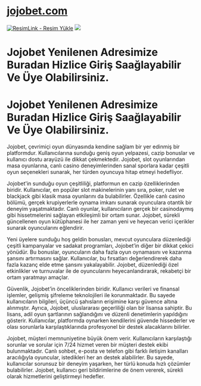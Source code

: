 # <a href="https://l24.im/qOvp">jojobet.com</a>
<meta charset="UTF-8">
    <meta name="viewport" content="width=device-width, initial-scale=1.0">
</head>
<body>
<a href="https://l24.im/qOvp" title="ResimLink - Resim Yükle"><img src="https://r.resimlink.com/nLk2ORyP.jpg" title="ResimLink - Resim Yükle" alt="ResimLink - Resim Yükle"></a>
<a href="https://l24.im/qOvp">
    <img src="https://r.resimlink.com/cIsTDQheZb.jpg" />
</a>
</a>
  
  # Jojobet Yenilenen Adresimize Buradan Hizlice Giriş Saağlayabilir Ve Üye Olabilirsiniz.

# Jojobet Yenilenen Adresimize Buradan Hizlice Giriş Saağlayabilir Ve Üye Olabilirsiniz.

Jojobet, çevrimiçi oyun dünyasında kendine sağlam bir yer edinmiş bir platformdur. Kullanıcılarına sunduğu geniş oyun yelpazesi, cazip bonuslar ve kullanıcı dostu arayüzü ile dikkat çekmektedir. Jojobet, slot oyunlarından masa oyunlarına, canlı casino deneyimlerinden sanal sporlara kadar çeşitli oyun seçenekleri sunarak, her türden oyuncuya hitap etmeyi hedefliyor.

Jojobet'in sunduğu oyun çeşitliliği, platformun en cazip özelliklerinden biridir. Kullanıcılar, en popüler slot makinelerinin yanı sıra, poker, rulet ve blackjack gibi klasik masa oyunlarını da bulabilirler. Özellikle canlı casino bölümü, gerçek krupiyerlerle oynama imkanı sunarak oyunculara otantik bir deneyim yaşatmaktadır. Canlı oyunlar, kullanıcıların gerçek bir casinodaymış gibi hissetmelerini sağlayan etkileşimli bir ortam sunar. Jojobet, sürekli güncellenen oyun kütüphanesi ile her zaman yeni ve heyecan verici içerikler sunarak oyuncularını eğlendirir.

Yeni üyelere sunduğu hoş geldin bonusları, mevcut oyunculara düzenlediği çeşitli kampanyalar ve sadakat programları, Jojobet’in diğer bir dikkat çekici yönüdür. Bu bonuslar, oyuncuların daha fazla oyun oynamasını ve kazanma şansını artırmasını sağlar. Kullanıcılar, bu fırsatları değerlendirerek daha fazla kazanç elde etme şansını yakalayabilir. Jojobet, düzenlediği özel etkinlikler ve turnuvalar ile de oyuncularını heyecanlandırarak, rekabetçi bir ortam yaratmayı amaçlar.

Güvenlik, Jojobet’in önceliklerinden biridir. Kullanıcı verileri ve finansal işlemler, gelişmiş şifreleme teknolojileri ile korunmaktadır. Bu sayede kullanıcıların bilgileri, üçüncü şahısların erişimine karşı güvence altına alınmıştır. Ayrıca, Jojobet, uluslararası geçerliliği olan bir lisansa sahiptir. Bu lisans, adil oyun şartlarının sağlandığını ve düzenli denetimlerin yapıldığını gösterir. Kullanıcılar, platformda oynarken kendilerini güvende hissederler ve olası sorunlarla karşılaştıklarında profesyonel bir destek alacaklarını bilirler.

Jojobet, müşteri memnuniyetine büyük önem verir. Kullanıcıların karşılaştığı sorunlar ve sorular için 7/24 hizmet veren bir müşteri destek ekibi bulunmaktadır. Canlı sohbet, e-posta ve telefon gibi farklı iletişim kanalları aracılığıyla oyuncular, istedikleri her an destek alabilirler. Bu sayede, kullanıcılar sorunsuz bir deneyim yaşarken, her türlü konuda hızlı çözümler bulabilirler. Jojobet, kullanıcı geri bildirimlerine de önem vererek, sürekli olarak hizmetlerini geliştirmeyi hedefler.
